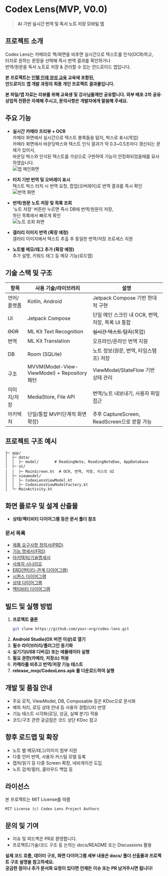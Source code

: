 # Codex Lens(MVP, V0.0)

> **AI 기반 실시간 번역 및 독서 노트 저장 모바일 앱**

## 프로젝트 소개

Codex Lens는 카메라로 책/화면을 비추면 실시간으로 텍스트를 인식(OCR)하고,  
터치로 원하는 문장을 선택해 즉시 번역 결과를 확인하거나  
번역/원문을 독서 노트로 저장 & 관리할 수 있는 안드로이드 앱입니다.

**본 프로젝트는 [인텔 인재 양성 교육](https://intel-edu.kr/) 교육에 포함된,  
안드로이드 앱 개발 과정의 최종 개인 프로젝트 결과물입니다.**  

**본 파일/앱 자료는 리뷰를 위해 교육생 및 강사님들께만 공유합니다.
외부 배포·2차 공유·상업적 전환은 자제해 주시고, 문의사항은 개발자에게 말씀해 주세요.**


## 주요 기능

- **실시간 카메라 프리뷰 + OCR**  
  카메라 화면에서 실시간으로 텍스트 블록들을 탐지, 박스로 표시(목업)  
  카메라 화면에서 바운딩박스와 텍스트 인식 결과가 약 0.3~0.5초마다 갱신되는 문제가 있어서,  
  바운딩 박스와 인식된 텍스트를 가상으로 구현하여 기능이 안정화되었을때를 묘사하였습니다.  
  ![앱 메인화면](images/appMain.png)  
- **터치 기반 번역 및 오버레이 표시**  
  텍스트 박스 터치 시 번역 요청, 팝업(오버레이)로 번역 결과를 즉시 확인  
  ![번역 화면](images/translate.png)  
- **번역/원문 노트 저장 및 목록 조회**  
  '노트 저장' 버튼만 누르면 즉시 DB에 번역/원문이 저장,  
  하단 목록에서 빠르게 확인  
  ![노트 조회 화면](images/noteView.png)  
- **갤러리 이미지 번역 (확장 예정)**  
  갤러리 이미지에서 텍스트 추출 후 동일한 번역/저장 프로세스 지원

- **노트별 메모/태그 추가 (확장 예정)**  
  추가 설명, 키워드 태그 등 메모 기능(로드맵)

## 기술 스택 및 구조

| 항목      | 사용 기술/라이브러리                  | 설명                                   |
|---------| ------------------------------------- |--------------------------------------|
| 언어/플랫폼  | Kotlin, Android                       | Jetpack Compose 기반 현대적 구현            |
| UI      | Jetpack Compose                       | 단일 메인 스크린 내 OCR, 번역, 저장, 목록 UI 통합    |
| ~~OCR~~ | ML Kit Text Recognition               | ~~실시간 텍스트 탐지~~(목업)                   |
| 번역      | ML Kit Translation                    | 오프라인/온라인 번역 지원                       |
| DB      | Room (SQLite)                         | 노트 정보(원문, 번역, 타임스탬프) 저장              |
| 구조      | MVVM(Model-View-ViewModel) + Repository 패턴                | ViewModel/StateFlow 기반 상태 관리         |
| 이미지/저장  | MediaStore, File API                  | 번역/노트 내보내기, 사용자 파일 접근                |
| 아키텍처    | 단일/통합 MVP(단계적 화면 확장)        | 추후 CaptureScreen, ReadScreen으로 분할 가능 |

## 프로젝트 구조 예시

```
├─ app/
│  ├─ data/
│  │  ├─ model/       # ReadingNote, ReadingNoteDao, AppDatabase
│  ├─ ui/
│  │  ├─ MainScreen.kt  # OCR, 번역, 저장, 리스트 UI
│  ├─ viewmodel/
│  │  ├─ CodexLensViewModel.kt
│  │  ├─ CodexLensViewModelFactory.kt
│  └─ MainActivity.kt
```

## 화면 플로우 및 설계 산출물

- **상태/액티비티 다이어그램 등은 문서 폴더 참조**

### 문서 목록

- [제품 요구사항 정의서(PRD)](docs/PRD.md)
- [기능 명세서(FRS)](docs/FRS.md)
- [아키텍처/기술명세서](docs/ARCHTECTURE.md)
- [사용자 시나리오](docs/UserScenario.md)
- [ERD(엔티티-관계 다이어그램)](docs/ERD.puml)
- [시퀀스 다이어그램](docs/Sequence.puml)
- [상태 다이어그램](docs/State.puml)
- [액티비티 다이어그램](docs/Activity.puml)

## 빌드 및 실행 방법

1. **프로젝트 클론**
   ```bash
   git clone https://github.com/your-org/codex-lens.git
   ```
2. **Android Studio(OX 버전 이상)로 열기**
3. **필수 라이브러리/플러그인 동기화**
4. **실기기(USB 디버깅) 또는 에뮬레이터 실행**
5. **필요 권한(카메라, 저장소) 허용**
6. **카메라를 비추고 번역/저장 기능 테스트**
7. **release_mvp/CodexLens.apk 를 다운로드하여 실행** 
## 개발 및 품질 안내

- 주요 로직, ViewModel, DB, Composable 등은 KDoc으로 문서화
- 예외 처리, 로딩 상태 안내 등 사용자 경험(UX) 반영
- 기능 테스트 시각화(로딩, 성공, 실패 분기) 적용
- 코드/구조 관련 궁금점은 코드 상단 KDoc 참고

## 향후 로드맵 및 확장

- 노트 별 메모/태그/이미지 첨부 지원
- 다중 언어 번역, 사용자 커스텀 모델 등록
- 캡처/읽기 등 다중 Screen 확장, 네비게이션 도입
- 노트 검색/필터, 클라우드 백업 등

## 라이선스

본 프로젝트는 MIT License를 따름
```
MIT License (c) Codex Lens Project Authors
```

## 문의 및 기여

- 이슈 및 피드백은 PR로 환영합니다.
- 프로젝트/기술/코드 구조 등 논의는 docs/README 또는 Discussions 활용

**실제 코드 흐름, 데이터 구조, 화면 다이어그램 세부 내용은 docs/ 폴더 산출물과 프로젝트 구조 설명을 참고하세요.  
궁금한 점이나 추가 문서화 요청이 있다면 언제든 이슈 또는 PR 남겨주시면 됩니다!**
